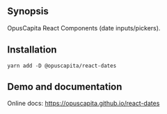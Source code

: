 ## Synopsis

OpusCapita React Components (date inputs/pickers).

## Installation

`yarn add -D @opuscapita/react-dates`

## Demo and documentation

Online docs: https://opuscapita.github.io/react-dates

